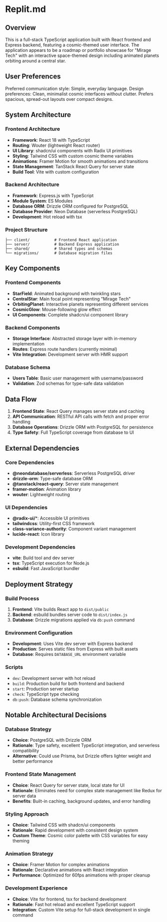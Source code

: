 # Replit.md

## Overview

This is a full-stack TypeScript application built with React frontend and Express backend, featuring a cosmic-themed user interface. The application appears to be a roadmap or portfolio showcase for "Mirage Tech" with an interactive space-themed design including animated planets orbiting around a central star.

## User Preferences

Preferred communication style: Simple, everyday language.
Design preferences: Clean, minimalist cosmic interfaces without clutter. Prefers spacious, spread-out layouts over compact designs.

## System Architecture

### Frontend Architecture
- **Framework**: React 18 with TypeScript
- **Routing**: Wouter (lightweight React router)
- **UI Library**: shadcn/ui components with Radix UI primitives
- **Styling**: Tailwind CSS with custom cosmic theme variables
- **Animations**: Framer Motion for smooth animations and transitions
- **State Management**: TanStack React Query for server state
- **Build Tool**: Vite with custom configuration

### Backend Architecture
- **Framework**: Express.js with TypeScript
- **Module System**: ES Modules
- **Database ORM**: Drizzle ORM configured for PostgreSQL
- **Database Provider**: Neon Database (serverless PostgreSQL)
- **Development**: Hot reload with tsx

### Project Structure
```
├── client/           # Frontend React application
├── server/           # Backend Express application
├── shared/           # Shared types and schemas
└── migrations/       # Database migration files
```

## Key Components

### Frontend Components
- **StarField**: Animated background with twinkling stars
- **CentralStar**: Main focal point representing "Mirage Tech"
- **OrbitingPlanet**: Interactive planets representing different services
- **CosmicGlow**: Mouse-following glow effect
- **UI Components**: Complete shadcn/ui component library

### Backend Components
- **Storage Interface**: Abstracted storage layer with in-memory implementation
- **Routes**: Express route handlers (currently minimal)
- **Vite Integration**: Development server with HMR support

### Database Schema
- **Users Table**: Basic user management with username/password
- **Validation**: Zod schemas for type-safe data validation

## Data Flow

1. **Frontend State**: React Query manages server state and caching
2. **API Communication**: RESTful API calls with fetch and proper error handling
3. **Database Operations**: Drizzle ORM with PostgreSQL for persistence
4. **Type Safety**: Full TypeScript coverage from database to UI

## External Dependencies

### Core Dependencies
- **@neondatabase/serverless**: Serverless PostgreSQL driver
- **drizzle-orm**: Type-safe database ORM
- **@tanstack/react-query**: Server state management
- **framer-motion**: Animation library
- **wouter**: Lightweight routing

### UI Dependencies
- **@radix-ui/***: Accessible UI primitives
- **tailwindcss**: Utility-first CSS framework
- **class-variance-authority**: Component variant management
- **lucide-react**: Icon library

### Development Dependencies
- **vite**: Build tool and dev server
- **tsx**: TypeScript execution for Node.js
- **esbuild**: Fast JavaScript bundler

## Deployment Strategy

### Build Process
1. **Frontend**: Vite builds React app to `dist/public`
2. **Backend**: esbuild bundles server code to `dist/index.js`
3. **Database**: Drizzle migrations applied via `db:push` command

### Environment Configuration
- **Development**: Uses Vite dev server with Express backend
- **Production**: Serves static files from Express with built assets
- **Database**: Requires `DATABASE_URL` environment variable

### Scripts
- `dev`: Development server with hot reload
- `build`: Production build for both frontend and backend
- `start`: Production server startup
- `check`: TypeScript type checking
- `db:push`: Database schema synchronization

## Notable Architectural Decisions

### Database Strategy
- **Choice**: PostgreSQL with Drizzle ORM
- **Rationale**: Type safety, excellent TypeScript integration, and serverless compatibility
- **Alternative**: Could use Prisma, but Drizzle offers lighter weight and better performance

### Frontend State Management
- **Choice**: React Query for server state, local state for UI
- **Rationale**: Eliminates need for complex state management like Redux for server data
- **Benefits**: Built-in caching, background updates, and error handling

### Styling Approach
- **Choice**: Tailwind CSS with shadcn/ui components
- **Rationale**: Rapid development with consistent design system
- **Custom Theme**: Cosmic color palette with CSS variables for easy theming

### Animation Strategy
- **Choice**: Framer Motion for complex animations
- **Rationale**: Declarative animations with React integration
- **Performance**: Optimized for 60fps animations with proper cleanup

### Development Experience
- **Choice**: Vite for frontend, tsx for backend development
- **Rationale**: Fast hot reload and excellent TypeScript support
- **Integration**: Custom Vite setup for full-stack development in single command